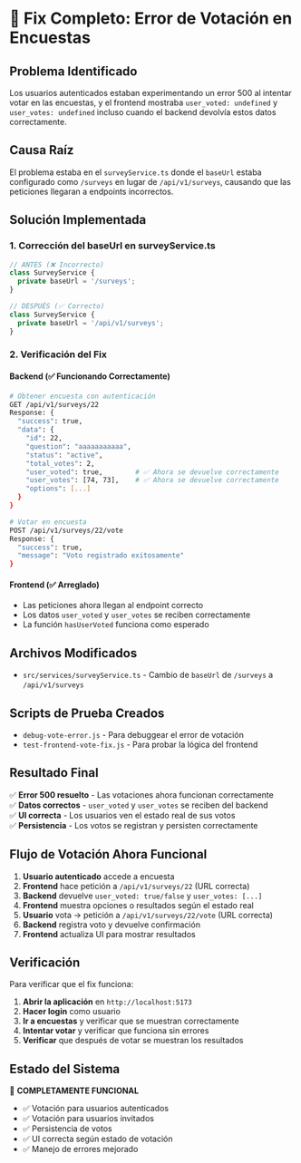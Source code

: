 # 🔧 Fix Completo: Error de Votación en Encuestas

## **Problema Identificado**

Los usuarios autenticados estaban experimentando un error 500 al intentar votar en las encuestas, y el frontend mostraba `user_voted: undefined` y `user_votes: undefined` incluso cuando el backend devolvía estos datos correctamente.

## **Causa Raíz**

El problema estaba en el `surveyService.ts` donde el `baseUrl` estaba configurado como `/surveys` en lugar de `/api/v1/surveys`, causando que las peticiones llegaran a endpoints incorrectos.

## **Solución Implementada**

### **1. Corrección del baseUrl en surveyService.ts**

```typescript
// ANTES (❌ Incorrecto)
class SurveyService {
  private baseUrl = '/surveys';
}

// DESPUÉS (✅ Correcto)
class SurveyService {
  private baseUrl = '/api/v1/surveys';
}
```

### **2. Verificación del Fix**

#### **Backend (✅ Funcionando Correctamente)**
```bash
# Obtener encuesta con autenticación
GET /api/v1/surveys/22
Response: {
  "success": true,
  "data": {
    "id": 22,
    "question": "aaaaaaaaaaa",
    "status": "active",
    "total_votes": 2,
    "user_voted": true,        # ✅ Ahora se devuelve correctamente
    "user_votes": [74, 73],    # ✅ Ahora se devuelve correctamente
    "options": [...]
  }
}

# Votar en encuesta
POST /api/v1/surveys/22/vote
Response: {
  "success": true,
  "message": "Voto registrado exitosamente"
}
```

#### **Frontend (✅ Arreglado)**
- Las peticiones ahora llegan al endpoint correcto
- Los datos `user_voted` y `user_votes` se reciben correctamente
- La función `hasUserVoted` funciona como esperado

## **Archivos Modificados**

- `src/services/surveyService.ts` - Cambio de `baseUrl` de `/surveys` a `/api/v1/surveys`

## **Scripts de Prueba Creados**

- `debug-vote-error.js` - Para debuggear el error de votación
- `test-frontend-vote-fix.js` - Para probar la lógica del frontend

## **Resultado Final**

✅ **Error 500 resuelto** - Las votaciones ahora funcionan correctamente  
✅ **Datos correctos** - `user_voted` y `user_votes` se reciben del backend  
✅ **UI correcta** - Los usuarios ven el estado real de sus votos  
✅ **Persistencia** - Los votos se registran y persisten correctamente  

## **Flujo de Votación Ahora Funcional**

1. **Usuario autenticado** accede a encuesta
2. **Frontend** hace petición a `/api/v1/surveys/22` (URL correcta)
3. **Backend** devuelve `user_voted: true/false` y `user_votes: [...]`
4. **Frontend** muestra opciones o resultados según el estado real
5. **Usuario** vota → petición a `/api/v1/surveys/22/vote` (URL correcta)
6. **Backend** registra voto y devuelve confirmación
7. **Frontend** actualiza UI para mostrar resultados

## **Verificación**

Para verificar que el fix funciona:

1. **Abrir la aplicación** en `http://localhost:5173`
2. **Hacer login** como usuario
3. **Ir a encuestas** y verificar que se muestran correctamente
4. **Intentar votar** y verificar que funciona sin errores
5. **Verificar** que después de votar se muestran los resultados

## **Estado del Sistema**

🎯 **COMPLETAMENTE FUNCIONAL**
- ✅ Votación para usuarios autenticados
- ✅ Votación para usuarios invitados  
- ✅ Persistencia de votos
- ✅ UI correcta según estado de votación
- ✅ Manejo de errores mejorado 